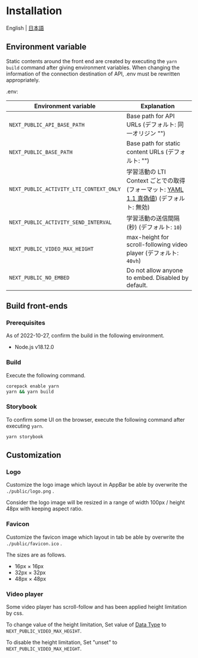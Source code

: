 # Installation

English | [日本語](INSTALL-ja.md)

## Environment variable

Static contents around the front end are created by executing the `yarn build` command after giving environment variables.
When changing the information of the connection destination of API, .env must be rewritten appropriately.

.env:

| Environment variable                    | Explanation                                                                                                               |
| --------------------------------------- | ------------------------------------------------------------------------------------------------------------------------- |
| `NEXT_PUBLIC_API_BASE_PATH`             | Base path for API URLs (デフォルト: 同一オリジン "")                                                                      |
| `NEXT_PUBLIC_BASE_PATH`                 | Base path for static content URLs (デフォルト: "")                                                                        |
| `NEXT_PUBLIC_ACTIVITY_LTI_CONTEXT_ONLY` | 学習活動の LTI Context ごとでの取得 (フォーマット: [YAML 1.1 真偽値](https://yaml.org/type/bool.html)) (デフォルト: 無効) |
| `NEXT_PUBLIC_ACTIVITY_SEND_INTERVAL`    | 学習活動の送信間隔 (秒) (デフォルト: `10`)                                                                                |
| `NEXT_PUBLIC_VIDEO_MAX_HEIGHT`          | max-height for scroll-following video player (デフォルト: `40vh`)                                                         |
| `NEXT_PUBLIC_NO_EMBED`                  | Do not allow anyone to embed. Disabled by default.                                                                        |

## Build front-ends

### Prerequisites

As of 2022-10-27, confirm the build in the following environment.

- Node.js v18.12.0

### Build

Execute the following command.

```sh
corepack enable yarn
yarn && yarn build
```

### Storybook

To confirm some UI on the browser, execute the following command after executing `yarn`.

```sh
yarn storybook
```

## Customization

### Logo

Customize the logo image which layout in AppBar be able by overwrite the `./public/logo.png` .

Consider the logo image will be resized in a range of width 100px / height 48px with keeping aspect ratio.

### Favicon

Customize the favicon image which layout in tab be able by overwrite the `./public/favicon.ico` .

The sizes are as follows.

- 16px × 16px
- 32px × 32px
- 48px × 48px

### Video player

Some video player has scroll-follow and has been applied height limitation by css.

To change value of the height limitation, Set value of [<length> Data Type](https://developer.mozilla.org/en-US/docs/Web/CSS/Length) to `NEXT_PUBLIC_VIDEO_MAX_HEGIHT`.

To disable the height limitation, Set "unset" to `NEXT_PUBLIC_VIDEO_MAX_HEIGHT`.
